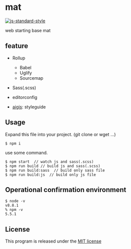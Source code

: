 # mat
[![js-standard-style](https://img.shields.io/badge/code%20style-standard-brightgreen.svg)](http://standardjs.com)

web starting base mat

## feature

- Rollup
    - Babel
    - Uglify
    - Sourcemap
- Sass(.scss)
- editorconfig

- [aigis](https://aigis-styleguide.github.io/aigis/): styleguide

## Usage
Expand this file into your project. (git clone or wget ...)

```
$ npm i
```

use some command.

```
$ npm start  // watch js and sass(.scss)
$ npm run build // build js and sass(.scss)
$ npm run build:sass  // build only sass file
$ npm run build:js  // build only js file
```


## Operational confirmation environment

```
$ node -v
v8.8.1
% npm -v
5.5.1
```

## License
This program is released under the [MIT license](https://opensource.org/licenses/MIT)
